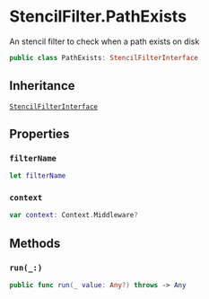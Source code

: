 # StencilFilter.PathExists

An stencil filter to check when a path exists on disk

``` swift
public class PathExists: StencilFilterInterface
```

## Inheritance

[`StencilFilterInterface`](StencilFilterInterface)

## Properties

### `filterName`

``` swift
let filterName
```

### `context`

``` swift
var context: Context.Middleware?
```

## Methods

### `run(_:)`

``` swift
public func run(_ value: Any?) throws -> Any
```
